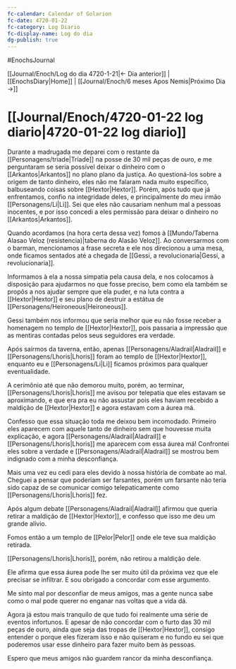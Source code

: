 ```yaml
---
fc-calendar: Calendar of Golarion
fc-date: 4720-01-22
fc-category: Log Diario
fc-display-name: Log do dia
dg-publish: true
---
```

#EnochsJournal 

[[Journal/Enoch/Log do dia 4720-1-21|<- Dia anterior]] | [[EnochsDiary|Home]] | [[Journal/Enoch/6 meses Apos Nemis|Próximo Dia ->]]

# [[Journal/Enoch/4720-01-22 log diario|4720-01-22 log diario]]
Durante a madrugada me deparei com o restante da [[Personagens/triade|Tríade]] na posse de 30 mil peças de ouro, e me perguntaram se seria possível deixar o dinheiro com o [[Arkantos|Arkantos]] no plano plano da justiça. Ao questioná-los sobre a origem de tanto dinheiro, eles não me falaram nada muito específico, balbuseando coisas sobre [[Hextor|Hextor]]. Porém, após tudo que já enfrentamos, confio na integridade deles, e principalmente do meu irmão [[Personagens/Li|Li]]. Sei que eles não causariam nenhum mal a pessoas inocentes, e por isso concedi a eles permissão para deixar o dinheiro no [[Arkantos|Arkantos]].

Quando acordamos (na hora certa dessa vez) fomos à [[Mundo/Taberna Alasao Veloz (resistencia)|taberna do Alasão Veloz]].
Ao conversarmos com o barman, mencionamos a frase secreta e ele nos direcionou a uma mesa, onde ficamos sentados até a chegada de [[Gessi, a revolucionaria|Gessi, a revolucionaria]].

Informamos à ela a nossa simpatia pela causa dela, e nos colocamos à disposição para ajudarmos no que fosse preciso, bem como ela também se propôs a nos ajudar sempre que ela puder, e na luta contra a [[Hextor|Hextor]] e seu plano de destruir a estátua de [[Personagens/Heironeous|Heironeous]].

Gessi também nos informou que seria melhor que eu não fosse receber a homenagem no templo de [[Hextor|Hextor]], pois passaria a impressão que as mentiras contadas pelos seus seguidores era verdade.

Após saírmos da taverna, então, apenas [[Personagens/Aladrail|Aladrail]] e [[Personagens/Lhoris|Lhoris]] foram ao templo de [[Hextor|Hextor]], enquanto eu e [[Personagens/Li|Li]] ficamos próximos para qualquer eventualidade.

A cerimônio até que não demorou muito, porém, ao terminar, [[Personagens/Lhoris|Lhoris]] me avisou por telepatia que eles estavam se aproximando, e que era pra eu não assustar pois eles haviam recebido a maldição de [[Hextor|Hextor]] e agora estavam com a áurea má.

Confesso que essa situação toda me deixou bem incomodado. Primeiro eles aparecem com aquele tanto de dinheiro sem que houvesse muita explicação, e agora [[Personagens/Aladrail|Aladrail]] e [[Personagens/Lhoris|Lhoris]] me aparecem com essa áurea má!
Confrontei eles sobre a verdade e [[Personagens/Aladrail|Aladrail]] se mostrou bem indignado com a minha desconfiança. 

Mais uma vez eu cedi para eles devido à nossa história de combate ao mal. Cheguei a pensar que poderiam ser farsantes, porém um farsante não teria sido capaz de se comunicar comigo telepaticamente como [[Personagens/Lhoris|Lhoris]] fez.

Após algum debate [[Personagens/Aladrail|Aladrail]] afirmou que queria retirar a maldição de [[Hextor|Hextor]], e confesso que isso me deu um grande alívio.

Fomos então a um templo de [[Pelor|Pelor]] onde ele teve sua maldição retirada.

[[Personagens/Lhoris|Lhoris]], porém, não retirou a maldição dele. 

Ele afirma que essa áurea pode lhe ser muito útil da próxima vez que ele precisar se infiltrar. E sou obrigado a concordar com esse argumento.

Me sinto mal por desconfiar de meus amigos, mas a gente nunca sabe como o mal pode querer no enganar nas voltas que a vida dá. 

Agora já estou mais tranquilo de que tudo foi realmente uma série de eventos infortunos. E apesar de não concordar com o furto das 30 mil peças de ouro, ainda que seja das tropas de [[Hextor|Hextor]], consigo entender o porque eles fizeram isso e não quiseram e no fundo eu sei que poderemos usar esse dinheiro para fazer muito bem às pessoas.

Espero que meus amigos não guardem rancor da minha desconfiança.


